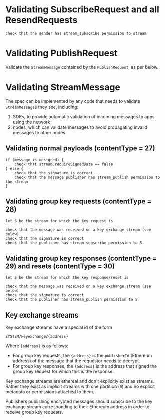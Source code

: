 # Validating SubscribeRequest and all ResendRequests

```
check that the sender has stream_subscribe permission to stream
```

# Validating PublishRequest

Validate the `StreamMessage` contained by the `PublishRequest`, as per below.

# Validating StreamMessage

The spec can be implemented by any code that needs to validate `StreamMessage`s they see, including:

1) SDKs, to provide automatic validation of incoming messages to apps using the network
2) nodes, which can validate messages to avoid propagating invalid messages to other nodes

## Validating normal payloads (contentType = 27)

```
if (message is unsigned) {
    check that stream.requireSignedData == false
} else {
    check that the signature is correct
    check that the message publisher has stream_publish permission to the stream
}
```

## Validating group key requests (contentType = 28)

```
let S be the stream for which the key request is

check that the message was received on a key exchange stream (see below)
check that the signature is correct
check that the publisher has stream_subscribe permission to S
```

## Validating group key responses (contentType = 29) and resets (contentType = 30)

```
let S be the stream for which the key response/reset is

check that the message was received on a key exchange stream (see below)
check that the signature is correct
check that the publisher has stream_publish permission to S
```

## Key exchange streams

Key exchange streams have a special id of the form

```
SYSTEM/keyexchange/{address}
```

Where `{address}` is as follows:

- For group key requests, the `{address}` is the `publisherId` (Ethereum address) of the message that the requestor needs to decrypt.
- For group key responses, the `{address}` is the address that signed the group key request for which this is the response.

Key exchange streams are ethereal and don't explicitly exist as streams. Rather they exist as implicit streams with one partition (`0`) and no explicit metadata or permissions attached to them.

Publishers publishing encrypted messages should subscribe to the key exchange stream corresponding to their Ethereum address in order to receive group key requests.
